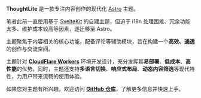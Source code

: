 **ThoughtLite** 是一款专注内容创作的现代化 [Astro](https://astro.build/) 主题。

笔者此前一直使用基于 [SvelteKit](https://svelte.dev/docs/kit/introduction) 的自建主题，但迫于 i18n 处理困难、冗余功能太多、维护成本较高等因素，遂迁移至 Astro。

主题聚焦于内容相关的核心功能，配备评论等辅助模块，旨在构建一个**高效、通透**的创作与交流空间。

主题针对 [**CloudFlare Workers**](https://workers.cloudflare.com/) 环境开发设计，充分发挥其**易部署**、**低成本**、**高性能**的优势。同时，主题还支持**多语言切换**、**响应式布局**、**动态内容筛选**等现代特性，为用户带来流畅的使用体验。

如果您对主题有所兴趣，欢迎访问 [**GitHub 仓库**](https://github.com/tuyuritio/astro-theme-thought-lite)，了解更多信息并快速上手。
